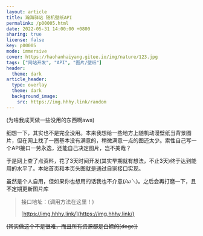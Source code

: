 ```yaml
---
layout: article
title: 瀚海驿站 随机壁纸API
permalink: /p00005.html
date: 2022-05-31 14:00:00 +0800
sharing: true
license: false
key: p00005
mode: immersive
cover: https://haohanhaiyang.gitee.io/img/nature/123.jpg
tags: ["网站开发", "API", "图片/壁纸"]
header:
  theme: dark
article_header:
  type: overlay
  theme: dark
  background_image:
    src: https://img.hhhy.link/random
---
```

<!--more-->(为啥我成天做一些没用的东西啊awa)

细想一下，其实也不是完全没用。本来我想给一些地方上随机动漫壁纸当背景图片，但在网上找了一圈基本没有满意的，稍微满意一点的图还太少。索性自己写一个API接口一劳永逸，还能自己决定图片，岂不美哉？

于是网上查了点资料，花了3天时间开发(其实早期就有想法，不止3天)终于达到能用的水平了。本站首页和本页头图就是通过自家接口实现。

虽然是个人自用，但如果你也想用的话我也不介意(*/ω＼*)。之后会再打磨一下，且不定期更新图片库

> 接口地址：(调用方法在这里！)
>
> [https://img.hhhy.link/](https://img.hhhy.link/)

<del>(其实做这个不是很难，而且所有资源都是白嫖的[doge])</del>